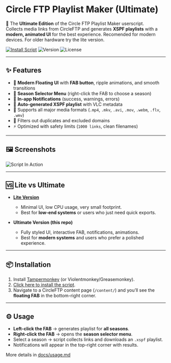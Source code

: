 # Circle FTP Playlist Maker (Ultimate)

🚀 The **Ultimate Edition** of the Circle FTP Playlist Maker userscript.  
Collects media links from CircleFTP and generates **XSPF playlists** with a **modern, animated UI** for the best experience. Recomended for modern devices. For older hardware try the lite version.

[![Install Script](https://img.shields.io/badge/Install%20Script-green.svg)](userscript/circle-ftp-playlist-maker-ultimate.user.js?raw=1)
![Version](https://img.shields.io/badge/version-7.0-blue.svg)
![License](https://img.shields.io/badge/license-MIT-orange.svg)


---

## ✨ Features
- 🎨 **Modern Floating UI** with **FAB button**, ripple animations, and smooth transitions
- 📂 **Season Selector Menu** (right-click the FAB to choose a season)
- 🔔 **In-app Notifications** (success, warnings, errors)
- 📑 **Auto-generated XSPF playlist** with VLC metadata
- 🎥 Supports all major media formats (`.mp4`, `.mkv`, `.avi`, `.mov`, `.webm`, `.flv`, `.wmv`)
- 🧹 Filters out duplicates and excluded domains
- ⚡ Optimized with safety limits (`1000 links`, clean filenames)

---

## 🖼️ Screenshots
![Script In Action](https://github.com/user-attachments/assets/4c57dc46-d53f-4761-a0c0-3b6c771c64a2)


---

## 🆚 Lite vs Ultimate
- **[Lite Version](https://github.com/LazyDevUserX/circle-ftp-playlist-maker-lite)**  
  - Minimal UI, low CPU usage, very small footprint.  
  - Best for **low-end systems** or users who just need quick exports.  

- **Ultimate Version (this repo)**  
  - Fully styled UI, interactive FAB, notifications, animations.  
  - Best for **modern systems** and users who prefer a polished experience.

---

## 📦 Installation
1. Install [Tampermonkey](https://www.tampermonkey.net/) (or Violentmonkey/Greasemonkey).
2. [Click here to install the script](userscript/circle-ftp-playlist-maker-ultimate.user.js?raw=1).
3. Navigate to a CircleFTP content page (`/content/`) and you’ll see the **floating FAB** in the bottom-right corner.

---

## ⚙️ Usage
- **Left-click the FAB** → generates playlist for **all seasons**.
- **Right-click the FAB** → opens the **season selector menu**.
- Select a season → script collects links and downloads an `.xspf` playlist.
- Notifications will appear in the top-right corner with results.

More details in [docs/usage.md](docs/usage.md)
